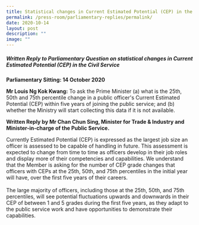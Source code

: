 ```yaml
---
title: Statistical changes in Current Estimated Potential (CEP) in the Civil Service
permalink: /press-room/parliamentary-replies/permalink/
date: 2020-10-14
layout: post
description: ""
image: ""
---
```

##### Written Reply to Parliamentary Question on statistical changes in Current Estimated Potential (CEP) in the Civil Service

**Parliamentary Sitting: 14 October 2020**  
  
**Mr Louis Ng Kok Kwang:** To ask the Prime Minister (a) what is the 25th, 50th and 75th percentile change in a public officer's Current Estimated Potential (CEP) within five years of joining the public service; and (b) whether the Ministry will start collecting this data if it is not available.  
  
**Written Reply by Mr Chan Chun Sing, Minister for Trade & Industry and Minister-in-charge of the Public Service.**  
  
Currently Estimated Potential (CEP) is expressed as the largest job size an officer is assessed to be capable of handling in future. This assessment is expected to change from time to time as officers develop in their job roles and display more of their competencies and capabilities. We understand that the Member is asking for the number of CEP grade changes that officers with CEPs at the 25th, 50th, and 75th percentiles in the initial year will have, over the first five years of their careers.    
   
The large majority of officers, including those at the 25th, 50th, and 75th percentiles, will see potential fluctuations upwards and downwards in their CEP of between 1 and 5 grades during the first five years, as they adapt to the public service work and have opportunities to demonstrate their capabilities.